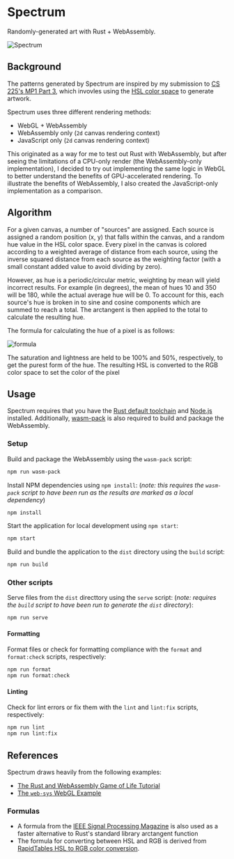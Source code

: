 # Spectrum

Randomly-generated art with Rust + WebAssembly.

![Spectrum](https://user-images.githubusercontent.com/32147742/85253776-8451d800-b424-11ea-818d-a596c460c307.png)

## Background

The patterns generated by Spectrum are inspired by my submission to [CS 225's MP1 Part 3](https://courses.engr.illinois.edu/cs225/fa2018/mps/1/#part-3-getting-creative), which invovles using the [HSL color space](https://en.wikipedia.org/wiki/HSL_and_HSV) to generate artwork.

Spectrum uses three different rendering methods:

- WebGL + WebAssembly
- WebAssembly only (`2d` canvas rendering context)
- JavaScript only (`2d` canvas rendering context)

This originated as a way for me to test out Rust with WebAssembly, but after seeing the limitations of a CPU-only render (the WebAssembly-only implementation), I decided to try out implementing the same logic in WebGL to better understand the benefits of GPU-accelerated rendering. To illustrate the benefits of WebAssembly, I also created the JavaScript-only implementation as a comparison.

## Algorithm

For a given canvas, a number of "sources" are assigned. Each source is assigned a random position (x, y) that falls within the canvas, and a random hue value in the HSL color space. Every pixel in the canvas is colored according to a weighted average of distance from each source, using the inverse squared distance from each source as the weighting factor (with a small constant added value to avoid dividing by zero).

However, as hue is a periodic/circular metric, weighting by mean will yield incorrect results. For example (in degrees), the mean of hues 10 and 350 will be 180, while the actual average hue will be 0. To account for this, each source's hue is broken in to sine and cosine components which are summed to reach a total. The arctangent is then applied to the total to calculate the resulting hue.

The formula for calculating the hue of a pixel is as follows:

![formula](<https://render.githubusercontent.com/render/math?math=hue(x,y)=\arctan{{\frac{\sum{\frac{\sin{source.hue}}{(x-source.x)^2%2B(y-source.y)^2%2B1}}}{\sum{\frac{\cos{source.hue}}{(x-source.x)^2%2B(y-source.y)^2%2B1}}}}}>)

The saturation and lightness are held to be 100% and 50%, respectively, to get the purest form of the hue. The resulting HSL is converted to the RGB color space to set the color of the pixel

## Usage

Spectrum requires that you have the [Rust default toolchain](https://www.rust-lang.org/tools/install) and [Node.js](https://nodejs.org/en/download/) installed. Additionally, [wasm-pack](https://rustwasm.github.io/wasm-pack/installer/#) is also required to build and package the WebAssembly.

### Setup

Build and package the WebAssembly using the `wasm-pack` script:

```sh
npm run wasm-pack
```

Install NPM dependencies using `npm install`: (_note: this requires the `wasm-pack` script to have been run as the results are marked as a local dependency_)

```sh
npm install
```

Start the application for local development using `npm start`:

```sh
npm start
```

Build and bundle the application to the `dist` directory using the `build` script:

```sh
npm run build
```

### Other scripts

Serve files from the `dist` directtory using the `serve` script: (_note: requires the `build` script to have been run to generate the `dist` directory_):

```sh
npm run serve
```

#### Formatting

Format files or check for formatting compliance with the `format` and `format:check` scripts, respectively:

```sh
npm run format
npm run format:check
```

#### Linting

Check for lint errors or fix them with the `lint` and `lint:fix` scripts, respectively:

```sh
npm run lint
npm run lint:fix
```

## References

Spectrum draws heavily from the following examples:

- [The Rust and WebAssembly Game of Life Tutorial](https://rustwasm.github.io/book/game-of-life/introduction.html)
- [The `web-sys` WebGL Example](https://rustwasm.github.io/wasm-bindgen/examples/webgl.html)

### Formulas

- A formula from the [IEEE Signal Processing Magazine](http://www-labs.iro.umontreal.ca/~mignotte/IFT2425/Documents/EfficientApproximationArctgFunction.pdf) is also used as a faster alternative to Rust's standard library arctangent function
- The formula for converting between HSL and RGB is derived from [RapidTables HSL to RGB color conversion](https://www.rapidtables.com/convert/color/hsl-to-rgb.html).
